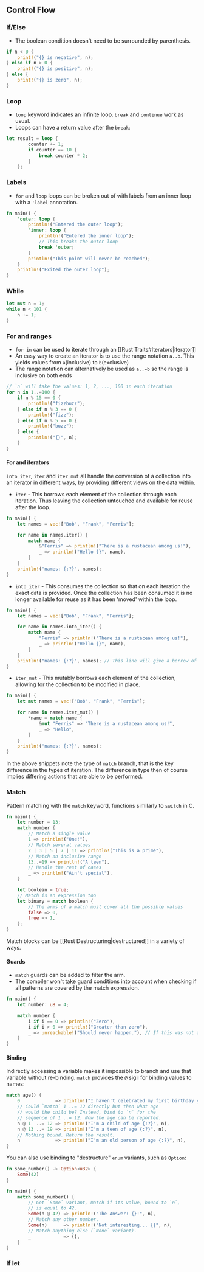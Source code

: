 ## Control Flow
### If/Else
- The boolean condition doesn't need to be surrounded by parenthesis.
```rust
if n < 0 {
    print!("{} is negative", n);
} else if n > 0 {
    print!("{} is positive", n);
} else {
    print!("{} is zero", n);
}
```
### Loop
- `loop` keyword indicates an infinite loop. `break` and `continue` work as usual.
- Loops can have a return value after the `break`: 
```rust
let result = loop {
        counter += 1;
        if counter == 10 {
            break counter * 2;
        }
    };
```
### Labels
- `for` and `loop` loops can be broken out of with labels from an inner loop with a `'label` annotation.
```rust
fn main() {
    'outer: loop {
        println!("Entered the outer loop");
        'inner: loop {
            println!("Entered the inner loop");
            // This breaks the outer loop
            break 'outer;
        }
        println!("This point will never be reached");
    }
    println!("Exited the outer loop");
}
```
### While
```rust
let mut n = 1;
while n < 101 {
    n += 1;
}
```
### For and ranges
- `for in` can be used to iterate through an [[Rust Traits#Iterators|iterator]]
- An easy way to create an iterator is to use the range notation `a..b`. This yields values from `a`(inclusive) to `b`(exclusive)
- The range notation can alternatively be used as `a..=b` so the range is inclusive on both ends
```rust
// `n` will take the values: 1, 2, ..., 100 in each iteration
for n in 1..=100 {
    if n % 15 == 0 {
        println!("fizzbuzz");
    } else if n % 3 == 0 {
        println!("fizz");
    } else if n % 5 == 0 {
        println!("buzz");
    } else {
        println!("{}", n);
    }
}
```
#### For and iterators
`into_iter`, `iter` and `iter_mut` all handle the conversion of a collection into an iterator in different ways, by providing different views on the data within.
- `iter` - This borrows each element of the collection through each iteration. Thus leaving the collection untouched and available for reuse after the loop.
```rust
fn main() {
    let names = vec!["Bob", "Frank", "Ferris"];

    for name in names.iter() {
        match name {
            &"Ferris" => println!("There is a rustacean among us!"),
            _ => println!("Hello {}", name),
        }
    }
    println!("names: {:?}", names);
}
```
- `into_iter` - This consumes the collection so that on each iteration the exact data is provided. Once the collection has been consumed it is no longer available for reuse as it has been 'moved' within the loop.
```rust
fn main() {
    let names = vec!["Bob", "Frank", "Ferris"];

    for name in names.into_iter() {
        match name {
            "Ferris" => println!("There is a rustacean among us!"),
            _ => println!("Hello {}", name),
        }
    }
    println!("names: {:?}", names); // This line will give a borrow of moved value error
}
```
- `iter_mut` - This mutably borrows each element of the collection, allowing for the collection to be modified in place.
```rust
fn main() {
    let mut names = vec!["Bob", "Frank", "Ferris"];

    for name in names.iter_mut() {
        *name = match name {
            &mut "Ferris" => "There is a rustacean among us!",
            _ => "Hello",
        }
    }
    println!("names: {:?}", names);
}
```
In the above snippets note the type of `match` branch, that is the key difference in the types of iteration. The difference in type then of course implies differing actions that are able to be performed.

### Match
Pattern matching with the `match` keyword, functions similarly to `switch` in C. 
```rust
fn main() {
    let number = 13;
    match number {
        // Match a single value
        1 => println!("One!"),
        // Match several values
        2 | 3 | 5 | 7 | 11 => println!("This is a prime"),
        // Match an inclusive range
        13..=19 => println!("A teen"),
        // Handle the rest of cases
        _ => println!("Ain't special"),
    }

    let boolean = true;
    // Match is an expression too
    let binary = match boolean {
        // The arms of a match must cover all the possible values
        false => 0,
        true => 1,
    };
}
```
Match blocks can be [[Rust Destructuring|destructured]] in a variety of ways.
#### Guards
- `match` guards can be added to filter the arm.
- The compiler won't take guard conditions into account when checking if all patterns are covered by the match expression.
```rust
fn main() {
    let number: u8 = 4;

    match number {
        i if i == 0 => println!("Zero"),
        i if i > 0 => println!("Greater than zero"),
        _ => unreachable!("Should never happen."), // If this was not added the compiler would throw a non-exhaustive patterns error
    }
}
```
#### Binding
Indirectly accessing a variable makes it impossible to branch and use that variable without re-binding. `match` provides the `@` sigil for binding values to names:
```rust
match age() {
    0             => println!("I haven't celebrated my first birthday yet"),
    // Could `match` 1 ..= 12 directly but then what age
    // would the child be? Instead, bind to `n` for the
    // sequence of 1 ..= 12. Now the age can be reported.
    n @ 1  ..= 12 => println!("I'm a child of age {:?}", n),
    n @ 13 ..= 19 => println!("I'm a teen of age {:?}", n),
    // Nothing bound. Return the result.
    n             => println!("I'm an old person of age {:?}", n),
}
```
You can also use binding to "destructure" `enum` variants, such as `Option`:
```rust
fn some_number() -> Option<u32> {
    Some(42)
}

fn main() {
    match some_number() {
        // Got `Some` variant, match if its value, bound to `n`,
        // is equal to 42.
        Some(n @ 42) => println!("The Answer: {}!", n),
        // Match any other number.
        Some(n)      => println!("Not interesting... {}", n),
        // Match anything else (`None` variant).
        _            => (),
    }
}
```

### If let